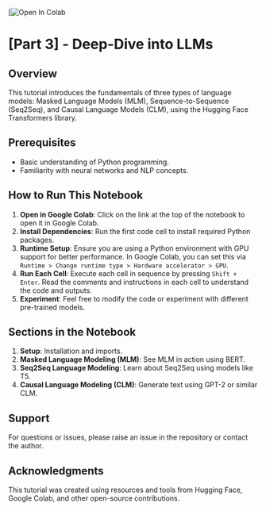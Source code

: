 [![Open In Colab](https://github.com/VishalPallagani/LLMsforPlanningLab-AAAI24/blob/main/Part%203/%5BPart_3%5D_LLM_types.ipynb)

# [Part 3] - Deep-Dive into LLMs                                                                              

## Overview
This tutorial introduces the fundamentals of three types of language models: Masked Language Models (MLM), Sequence-to-Sequence (Seq2Seq), and Causal Language Models (CLM), using the Hugging Face Transformers library.

## Prerequisites
- Basic understanding of Python programming.
- Familiarity with neural networks and NLP concepts.

## How to Run This Notebook
1. **Open in Google Colab**: Click on the link at the top of the notebook to open it in Google Colab.
2. **Install Dependencies**: Run the first code cell to install required Python packages.
3. **Runtime Setup**: Ensure you are using a Python environment with GPU support for better performance. In Google Colab, you can set this via `Runtime > Change runtime type > Hardware accelerator > GPU`.
4. **Run Each Cell**: Execute each cell in sequence by pressing `Shift + Enter`. Read the comments and instructions in each cell to understand the code and outputs.
5. **Experiment**: Feel free to modify the code or experiment with different pre-trained models.

## Sections in the Notebook
1. **Setup**: Installation and imports.
2. **Masked Language Modeling (MLM)**: See MLM in action using BERT.
3. **Seq2Seq Language Modeling**: Learn about Seq2Seq using models like T5.
4. **Causal Language Modeling (CLM)**: Generate text using GPT-2 or similar CLM.

## Support
For questions or issues, please raise an issue in the repository or contact the author.

## Acknowledgments
This tutorial was created using resources and tools from Hugging Face, Google Colab, and other open-source contributions.
